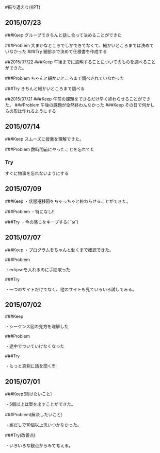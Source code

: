 #振り返えり(KPT)
## 2015/07/23
###Keep
グループできちんと話し合って決めることができた

###Problem
大まかなところでしかできてなくて、細かいところまでは決めていなかった
###Try
細部まで決めて仕様書を作成する

##2015/07/22
###Keep
午後までに説明することについてのものを調べることができた。

###Problem
ちゃんと細かいところまで調べきれていなかった

###Try
きちんと細かいところまで調べる


##2015/07/21
###Keep
午前の課題をできるだけ早く終わらせることができた。
###Problem
午後の課題が全然終わんなかった
###Keep
その日で何かしらの形は作れるようにする
## 2015/07/14

###Keep
スムーズに授業を理解できた。

###Problem
数時間前にやったことを忘れてた

### Try
すぐに物事を忘れないようにする

## 2015/07/09

###Keep
・状態遷移図をちゃっちゃと終わらせることができた。

###Problem
・特になし!!

###Try
・今の感じをキープする( ˘ω˘)

## 2015/07/07

###Keep
 ・プログラムをちゃんと動くまで確認できた。


###Problem

・eclipseを入れるのに手間取った

###Try

・一つのサイトだけでなく、他のサイトも見ていろいろ試してみる。

## 2015/07/02

###Keep

・シーケンス図の見方を理解した

###Problem

・途中でついていけなくなった

###Try

・もっと真剣に話を聞く!!!!



## 2015/07/01

###Keep(続けたいこと)

・5個以上は案を出すことができた。

###Problem(解決したいこと)

・案だしで10個以上思いつかなかった。

###Try(改善点)

・いろいろな観点からみて考える。





